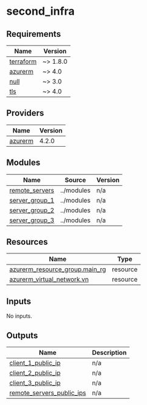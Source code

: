 # second_infra

<!-- BEGINNING OF PRE-COMMIT-OPENTOFU DOCS HOOK -->
## Requirements

| Name | Version |
|------|---------|
| <a name="requirement_terraform"></a> [terraform](#requirement\_terraform) | ~> 1.8.0 |
| <a name="requirement_azurerm"></a> [azurerm](#requirement\_azurerm) | ~> 4.0 |
| <a name="requirement_null"></a> [null](#requirement\_null) | ~> 3.0 |
| <a name="requirement_tls"></a> [tls](#requirement\_tls) | ~> 4.0 |

## Providers

| Name | Version |
|------|---------|
| <a name="provider_azurerm"></a> [azurerm](#provider\_azurerm) | 4.2.0 |

## Modules

| Name | Source | Version |
|------|--------|---------|
| <a name="module_remote_servers"></a> [remote\_servers](#module\_remote\_servers) | ../modules | n/a |
| <a name="module_server_group_1"></a> [server\_group\_1](#module\_server\_group\_1) | ../modules | n/a |
| <a name="module_server_group_2"></a> [server\_group\_2](#module\_server\_group\_2) | ../modules | n/a |
| <a name="module_server_group_3"></a> [server\_group\_3](#module\_server\_group\_3) | ../modules | n/a |

## Resources

| Name | Type |
|------|------|
| [azurerm_resource_group.main_rg](https://registry.terraform.io/providers/hashicorp/azurerm/latest/docs/resources/resource_group) | resource |
| [azurerm_virtual_network.vn](https://registry.terraform.io/providers/hashicorp/azurerm/latest/docs/resources/virtual_network) | resource |

## Inputs

No inputs.

## Outputs

| Name | Description |
|------|-------------|
| <a name="output_client_1_public_ip"></a> [client\_1\_public\_ip](#output\_client\_1\_public\_ip) | n/a |
| <a name="output_client_2_public_ip"></a> [client\_2\_public\_ip](#output\_client\_2\_public\_ip) | n/a |
| <a name="output_client_3_public_ip"></a> [client\_3\_public\_ip](#output\_client\_3\_public\_ip) | n/a |
| <a name="output_remote_servers_public_ips"></a> [remote\_servers\_public\_ips](#output\_remote\_servers\_public\_ips) | n/a |
<!-- END OF PRE-COMMIT-OPENTOFU DOCS HOOK -->
